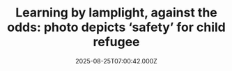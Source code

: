 ---
title: "Learning by lamplight, against the odds: photo depicts ‘safety’ for child refugee"
date: 2025-08-25T07:00:42.000Z
category: Human Kindness
externalLink: "https://www.positive.news/society/learning-by-lamplight-against-the-odds-photo-depicts-safety-for-child-refugee/"
image: ""
excerpt: "What does safety mean when home is a refugee camp? A Kenyan refugee photographer captures a child who is learning, dreaming and hoping, despite fear The post Learning by lamplight, against the odds: photo depicts ‘safety’ for child refugee appeared first on Positive News.…"
---